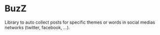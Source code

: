 # BuzZ
Library to auto collect posts for specific themes or words in social medias networks (twitter, facebook, ...).
